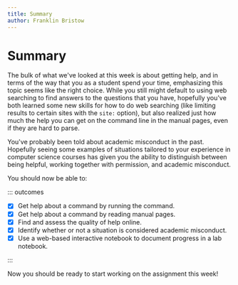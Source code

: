 ```yaml
---
title: Summary
author: Franklin Bristow
---
```


Summary
=======

The bulk of what we've looked at this week is about getting help, and
in terms of the way that you as a student spend your time, emphasizing this
topic seems like the right choice. While you still might default to using web
searching to find answers to the questions that you have, hopefully you've both
learned some new skills for how to do web searching (like limiting results to
certain sites with the `site:` option), but also realized just how much the help
you can get on the command line in the manual pages, even if they are hard to
parse.

You've probably been told about academic misconduct in the past. Hopefully
seeing some examples of situations tailored to your experience in computer
science courses has given you the ability to distinguish between being helpful,
working together with permission, and academic misconduct.

You should now be able to:

::: outcomes

* [X] Get help about a command by running the command.
* [X] Get help about a command by reading manual pages.
* [X] Find and assess the quality of help online.
* [X] Identify whether or not a situation is considered academic misconduct.
* [X] Use a web-based interactive notebook to document progress in a lab
  notebook.

:::

Now you should be ready to start working on the assignment this week!
